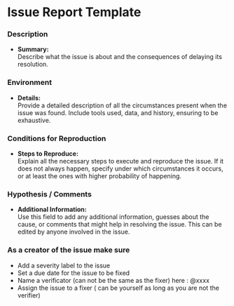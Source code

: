 # Issue Report Template

### **Description**
- **Summary:**  
  Describe what the issue is about and the consequences of delaying its resolution.

### **Environment**
- **Details:**  
  Provide a detailed description of all the circumstances present when the issue was found. Include tools used, data, and history, ensuring to be exhaustive.

### **Conditions for Reproduction**
- **Steps to Reproduce:**  
  Explain all the necessary steps to execute and reproduce the issue. If it does not always happen, specify under which circumstances it occurs, or at least the ones with higher probability of happening.

### **Hypothesis / Comments**
- **Additional Information:**  
  Use this field to add any additional information, guesses about the cause, or comments that might help in resolving the issue. This can be edited by anyone involved in the issue.

### **As a creator of the issue  make sure**
- Add a severity label to the issue 
- Set a due date for the issue to be fixed
- Name a verificator (can not be the same as the fixer) here : @xxxx
- Assign the issue to a fixer ( can be yourself as long as you are not the verifier)